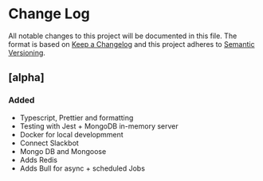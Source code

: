 # Change Log

All notable changes to this project will be documented in this file.
The format is based on [Keep a Changelog](http://keepachangelog.com/en/1.0.0/)
and this project adheres to [Semantic Versioning](http://semver.org/spec/v2.0.0.html).

## [alpha]

### Added

- Typescript, Prettier and formatting
- Testing with Jest + MongoDB in-memory server
- Docker for local developmment
- Connect Slackbot
- Mongo DB and Mongoose
- Adds Redis
- Adds Bull for async + scheduled Jobs
